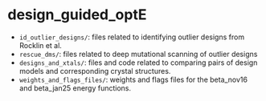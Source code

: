 # design_guided_optE
* `id_outlier_designs/`: files related to identifying outlier designs from Rocklin et al.
* `rescue_dms/`: files related to deep mutational scanning of outlier designs
* `designs_and_xtals/`: files and code related to comparing pairs of design models and corresponding crystal structures. 
* `weights_and_flags_files/`: weights and flags files for the beta_nov16 and beta_jan25 energy functions.
